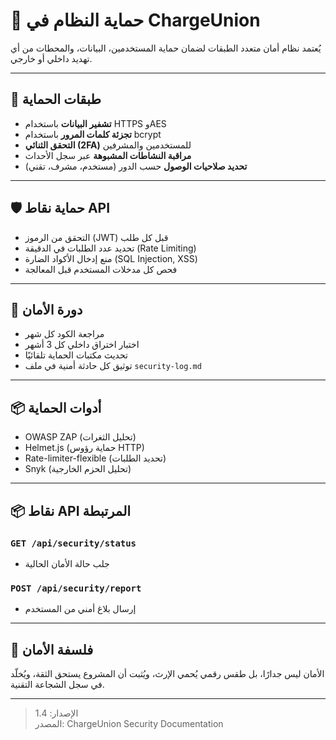 # 🔐 حماية النظام في ChargeUnion

يُعتمد نظام أمان متعدد الطبقات لضمان حماية المستخدمين، البيانات، والمحطات من أي تهديد داخلي أو خارجي.

---

## 🧾 طبقات الحماية

- **تشفير البيانات** باستخدام HTTPS وAES  
- **تجزئة كلمات المرور** باستخدام bcrypt  
- **التحقق الثنائي (2FA)** للمستخدمين والمشرفين  
- **مراقبة النشاطات المشبوهة** عبر سجل الأحداث  
- **تحديد صلاحيات الوصول** حسب الدور (مستخدم، مشرف، تقني)

---

## 🛡️ حماية نقاط API

- التحقق من الرموز (JWT) قبل كل طلب  
- تحديد عدد الطلبات في الدقيقة (Rate Limiting)  
- منع إدخال الأكواد الضارة (SQL Injection, XSS)  
- فحص كل مدخلات المستخدم قبل المعالجة

---

## 🔄 دورة الأمان

- مراجعة الكود كل شهر  
- اختبار اختراق داخلي كل 3 أشهر  
- تحديث مكتبات الحماية تلقائيًا  
- توثيق كل حادثة أمنية في ملف `security-log.md`

---

## 📦 أدوات الحماية

- OWASP ZAP (تحليل الثغرات)  
- Helmet.js (حماية رؤوس HTTP)  
- Rate-limiter-flexible (تحديد الطلبات)  
- Snyk (تحليل الحزم الخارجية)

---

## 📦 نقاط API المرتبطة

### `GET /api/security/status`
- جلب حالة الأمان الحالية

### `POST /api/security/report`
- إرسال بلاغ أمني من المستخدم

---

## 🧭 فلسفة الأمان

الأمان ليس جدارًا، بل طقس رقمي يُحمي الإرث، ويُثبت أن المشروع يستحق الثقة، ويُخلّد في سجل الشجاعة التقنية.

---

> الإصدار: 1.4  
> المصدر: ChargeUnion Security Documentation
